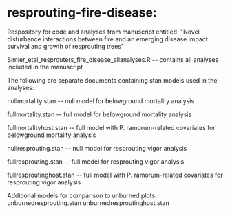 # resprouting-fire-disease: 
Respository for code and analyses from manuscript entitled: "Novel disturbance interactions between fire and an emerging disease impact survival and growth of resprouting trees"

Simler_etal_resprouters_fire_disease_allanalyses.R -- contains all analyses included in the manuscript

The following are separate documents containing stan models used in the analyses:

nullmortality.stan -- null model for belowground mortality analysis

fullmortality.stan -- full model for belowground mortality analysis

fullmortalityhost.stan -- full model with P. ramorum-related covariates for belowground mortality analysis

nullresprouting.stan -- null model for resprouting vigor analysis

fullresprouting.stan -- full model for resprouting vigor analysis

fullresproutinghost.stan -- full model with P. ramorum-related covariates for resprouting vigor analysis

Additional models for comparison to unburned plots:
unburnedresprouting.stan
unburnedresproutinghost.stan




